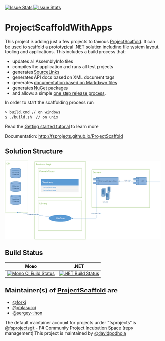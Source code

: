 [![Issue Stats](http://issuestats.com/github/NaseUkolyCZ/ProjectScaffoldWithApps/badge/issue)](http://issuestats.com/github/NaseUkolyCZ/ProjectScaffoldWithApps)
[![Issue Stats](http://issuestats.com/github/NaseUkolyCZ/ProjectScaffoldWithApps/badge/pr)](http://issuestats.com/github/NaseUkolyCZ/ProjectScaffoldWithApps)

# ProjectScaffoldWithApps

This project is adding just a few projects to famous [ProjectScaffold](http://fsprojects.github.io/ProjectScaffold). 
It can be used to scaffold a prototypical .NET solution including file system layout, tooling and applications. This includes a build process that: 

* updates all AssemblyInfo files
* compiles the application and runs all test projects
* generates [SourceLinks](https://github.com/ctaggart/SourceLink)
* generates API docs based on XML document tags
* generates [documentation based on Markdown files](http://fsprojects.github.io/ProjectScaffold/writing-docs.html)
* generates [NuGet](http://www.nuget.org) packages
* and allows a simple [one step release process](http://fsprojects.github.io/ProjectScaffold/release-process.html).

In order to start the scaffolding process run 

    > build.cmd // on windows    
    $ ./build.sh  // on unix
    
Read the [Getting started tutorial](http://fsprojects.github.io/ProjectScaffold/index.html#Getting-started) to learn more.

Documentation: http://fsprojects.github.io/ProjectScaffold

## Solution Structure
![Solution Structure](https://raw.githubusercontent.com/NaseUkolyCZ/ProjectScaffoldWithApps/master/docs/FSharp.ProjectTemplate%20Structure.png)

## Build Status

Mono | .NET
---- | ----
[![Mono CI Build Status](https://img.shields.io/travis/davidpodhola/ProjectScaffoldWithApps/master.svg)](https://travis-ci.org/davidpodhola/ProjectScaffoldWithApps) | [![.NET Build Status](https://img.shields.io/appveyor/ci/davidpodhola/ProjectScaffoldWithApps/master.svg)](https://ci.appveyor.com/project/davidpodhola/ProjectScaffoldWithApps)

## Maintainer(s) of [ProjectScaffold](http://fsprojects.github.io/ProjectScaffold) are

- [@forki](https://github.com/forki)
- [@pblasucci](https://github.com/pblasucci)
- [@sergey-tihon](https://github.com/sergey-tihon)

The default maintainer account for projects under "fsprojects" is [@fsprojectsgit](https://github.com/fsprojectsgit) - F# Community Project Incubation Space (repo management)
This project is maintained by [@davidpodhola](https://github.com/davidpodhola)

